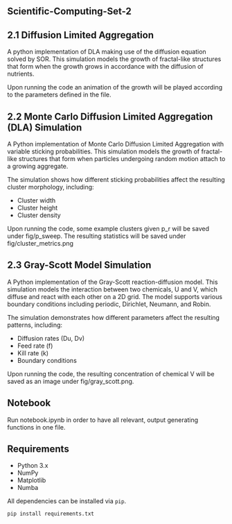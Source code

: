 ## Scientific-Computing-Set-2

## 2.1 Diffusion Limited Aggregation

A python implementation of DLA making use of the diffusion equation solved by SOR.  This simulation models the growth of fractal-like structures that form when the growth grows in accordance with the diffusion of nutrients.

Upon running the code an animation of the growth will be played according to the parameters defined in the file.

## 2.2 Monte Carlo Diffusion Limited Aggregation (DLA) Simulation

A Python implementation of Monte Carlo Diffusion Limited Aggregation with variable sticking probabilities. This simulation models the growth of fractal-like structures that form when particles undergoing random motion attach to a growing aggregate.

The simulation shows how different sticking probabilities affect the resulting cluster morphology, including:
- Cluster width
- Cluster height
- Cluster density

Upon running the code, some example clusters given p_r will be saved under fig/p_sweep. The resulting statistics will be saved under fig/cluster_metrics.png

## 2.3 Gray-Scott Model Simulation

A Python implementation of the Gray-Scott reaction-diffusion model. This simulation models the interaction between two chemicals, U and V, which diffuse and react with each other on a 2D grid. The model supports various boundary conditions including periodic, Dirichlet, Neumann, and Robin.

The simulation demonstrates how different parameters affect the resulting patterns, including:
- Diffusion rates (Du, Dv)
- Feed rate (f)
- Kill rate (k)
- Boundary conditions

Upon running the code, the resulting concentration of chemical V will be saved as an image under fig/gray_scott.png.

## Notebook

Run notebook.ipynb in order to have all relevant, output generating functions in one file.

## Requirements

- Python 3.x
- NumPy
- Matplotlib
- Numba

All dependencies can be installed via `pip`.

```
pip install requirements.txt
```

